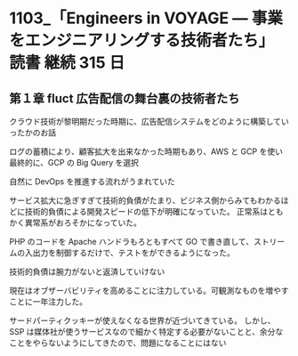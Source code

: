 # 1103\_「Engineers in VOYAGE ― 事業をエンジニアリングする技術者たち」 読書 継続 315 日

## 第１章 fluct 広告配信の舞台裏の技術者たち

クラウド技術が黎明期だった時期に、広告配信システムをどのように構築していったかのお話

ログの蓄積により、顧客拡大を出来なかった時期もあり、AWS と GCP を使い最終的に、GCP の Big Query を選択

自然に DevOps を推進する流れがうまれていた

サービス拡大に急ぎすぎて技術的負債がたまり、ビジネス側からみてもわかるほどに技術的負債による開発スピードの低下が明確になっていた。
正常系はともかく異常系がおろそかになっていた。

PHP のコードを Apache ハンドラもろともすべて GO で書き直して、ストリームの入出力を制御するだけで、テストをができるようになった。

技術的負債は腕力がないと返済していけない

現在はオブザーバビリティを高めることに注力している。可観測なものを増やすことに一年注力した。

サードパーティクッキーが使えなくなる世界が近づいてきている。
しかし、SSP は媒体社が使うサービスなので細かく特定する必要がないことと、余分なことをやらないようにしてきたので、問題になることにはない

